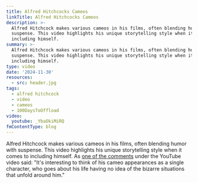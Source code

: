```yaml
---
title: Alfred Hitchcocks Cameos
linkTitle: Alfred Hitchcocks Cameos
description: >-
  Alfred Hitchcock makes various cameos in his films, often blending humor with
  suspense. This video highlights his unique storytelling style when it comes to
  including himself.
summary: >-
  Alfred Hitchcock makes various cameos in his films, often blending humor with
  suspense. This video highlights his unique storytelling style when it comes to
  including himself.
type: video
date: '2024-11-30'
resources:
  - src: header.jpg
tags:
  - alfred hitchcock
  - video
  - cameos
  - 100DaysToOffload
video:
  youtube: _YbaOkiMiRQ
fmContentType: blog
---
```


Alfred Hitchcock makes various cameos in his films, often blending humor with suspense. This video highlights his unique storytelling style when it comes to including himself. As [one of the comments](https://www.youtube.com/watch?v=_YbaOkiMiRQ&lc=UgxSHAa9Kzv5SsMB7KZ4AaABAg) under the YouTube video said: "It's interesting to think of his cameo appearances as a single character, who goes about his life having no idea of the bizarre situations that unfold around him."
